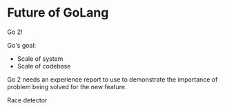 # Future of GoLang

Go 2!

Go's goal:

* Scale of system
* Scale of codebase

Go 2 needs an experience report to use to demonstrate the importance of problem 
being solved for the new feature.

Race detector
